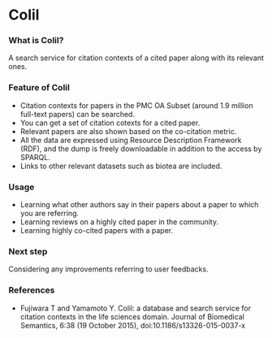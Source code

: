 # Colil
### What is Colil?
A search service for citation contexts of a cited paper along with its relevant ones. 

### Feature of Colil

* Citation contexts for papers in the PMC OA Subset (around 1.9 million full-text papers) can be searched.
* You can get a set of citation cotexts for a cited paper.
* Relevant papers are also shown based on the co-citation metric.
* All the data are expressed using Resource Description Framework (RDF), and the dump is freely downloadable in addition to the access by SPARQL.
* Links to other relevant datasets such as biotea are included.


### Usage

* Learning what other authors say in their papers about a paper to which you are referring.
* Learning reviews on a highly cited paper in the community.
* Learning highly co-cited papers with a paper.

### Next step

Considering any improvements referring to user feedbacks.

### References

* Fujiwara T and Yamamoto Y. Colil: a database and search service for citation contexts in the life sciences domain. Journal of Biomedical Semantics, 6:38 (19 October 2015), doi:10.1186/s13326-015-0037-x
